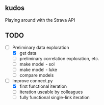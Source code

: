 ## kudos
Playing around with the Strava API

## TODO
- [ ] Preliminary data exploration
  - [x] get data 
  - [ ] preliminary correlation exploration, etc.
  - [ ] make model - sol
  - [ ] make model - luke
  - [ ] compare models
- [ ] Improve connect.py
  - [x] first functional iteration
  - [ ] iteration useable by colleagues
  - [ ] fully functional single-link iteration
